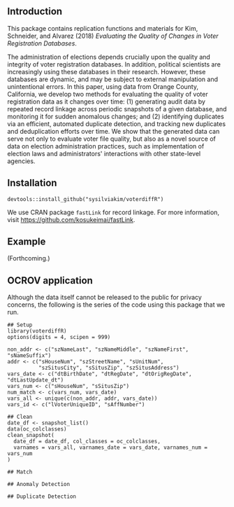 ## Introduction

This package contains replication functions and materials for Kim, Schneider, and Alvarez (2018) *Evaluating the Quality of Changes in Voter Registration Databases*. 

The administration of elections depends crucially upon the quality and integrity of voter registration databases. In addition, political scientists  are increasingly using these databases in their research. However, these databases are dynamic, and may be subject to external manipulation and unintentional errors. In this paper, using data from Orange County, California, we develop two methods for evaluating the quality of voter registration data as it changes over time: (1) generating audit data by repeated record linkage across periodic snapshots of a given database, and monitoring it for sudden anomalous changes; and (2) identifying duplicates via an efficient, automated duplicate detection, and tracking new duplicates and deduplication efforts over time. We show that the generated data can serve not only to evaluate voter file quality, but also as a novel source of data on election administration practices, such as implementation of election laws and administrators' interactions with other state-level agencies.

## Installation

```
devtools::install_github("sysilviakim/voterdiffR")
```

We use CRAN package `fastLink` for record linkage. For more information, visit https://github.com/kosukeimai/fastLink. 

## Example

(Forthcoming.)

## OCROV application

Although the data itself cannot be released to the public for privacy concerns, the following is the series of the code using this package that we run.

```
## Setup
library(voterdiffR)
options(digits = 4, scipen = 999)

non_addr <- c("szNameLast", "szNameMiddle", "szNameFirst", "sNameSuffix")
addr <- c("sHouseNum", "szStreetName", "sUnitNum", 
          "szSitusCity", "sSitusZip", "szSitusAddress")
vars_date <- c("dtBirthDate", "dtRegDate", "dtOrigRegDate", "dtLastUpdate_dt")
vars_num <- c("sHouseNum", "sSitusZip")
num_match <- c(vars_num, vars_date)
vars_all <- unique(c(non_addr, addr, vars_date))
vars_id <- c("lVoterUniqueID", "sAffNumber")

## Clean
date_df <- snapshot_list()
data(oc_colclasses)
clean_snapshot(
  date_df = date_df, col_classes = oc_colclasses, 
  varnames = vars_all, varnames_date = vars_date, varnames_num = vars_num
)

## Match

## Anomaly Detection

## Duplicate Detection


```
